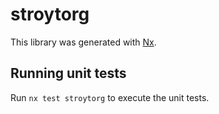 # stroytorg

This library was generated with [Nx](https://nx.dev).

## Running unit tests

Run `nx test stroytorg` to execute the unit tests.
